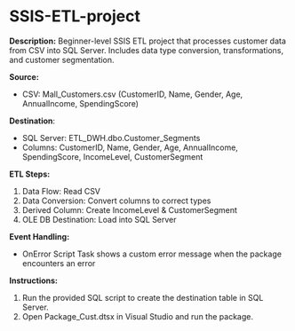 # SSIS-ETL-project

**Description:**
Beginner-level SSIS ETL project that processes customer data from CSV into SQL Server.
Includes data type conversion, transformations, and customer segmentation.

**Source:**
- CSV: Mall_Customers.csv (CustomerID, Name, Gender, Age, AnnualIncome, SpendingScore)

**Destination**:
- SQL Server: ETL_DWH.dbo.Customer_Segments
- Columns: CustomerID, Name, Gender, Age, AnnualIncome, SpendingScore, IncomeLevel, CustomerSegment

**ETL Steps:**
1. Data Flow: Read CSV
2. Data Conversion: Convert columns to correct types
3. Derived Column: Create IncomeLevel & CustomerSegment
4. OLE DB Destination: Load into SQL Server

**Event Handling:**
- OnError Script Task shows a custom error message when the package encounters an error

**Instructions:**
1. Run the provided SQL script to create the destination table in SQL Server.
2. Open Package_Cust.dtsx in Visual Studio and run the package.
